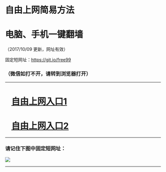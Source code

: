 ﻿# 自由上网简易方法

# 电脑、手机一键翻墙

（2017/10/09 更新，网址有效）

固定短网址：https://git.io/free99

### （微信如打不开，请转到浏览器打开）


***





# &nbsp;&nbsp; <a href="http://ft370317564.fwq-tz-1001.info/fwqtz01.html?t=10090013189 " target="_blank">自由上网入口1</a>
# &nbsp;&nbsp; <a href="http://ft2560311560.fwq-tz-1002.info/fwqtz02.html?t=100900119899 " target="_blank">自由上网入口2</a>
***

### 请记住下图中固定短网址：

<img src="https://s3-us-west-2.amazonaws.com/fwq-1001/yjfq-20170905okok.png" /> 


***

